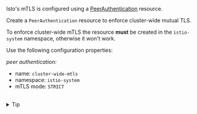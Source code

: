 Isto's mTLS is configured using a 
[PeerAuthentication](https://istio.io/latest/docs/reference/config/security/peer_authentication/)
resource.

Create a `PeerAuthentication` resource to enforce cluster-wide mutual TLS. 


To enforce cluster-wide mTLS the resource **must** be created in the `istio-system` namespace, otherwise it won't work.

Use the following configuration properties:

*peer authentication:*
- name: `cluster-wide-mtls`
- namespace: `istio-system`
- mTLS mode: `STRICT`


<br>
<details><summary>Tip</summary>

```plain
apiVersion: security.istio.io/v1beta1
kind: PeerAuthentication
metadata:
  name: // TODO
  namespace: // TODO
spec:
  mtls:
    mode: // TODO
```{{copy}}
</details>

<br>
<details><summary>Solution</summary>

```plain
apiVersion: security.istio.io/v1beta1
kind: PeerAuthentication
metadata:
  name: cluster-wide-mtls
  namespace: istio-system
spec:
  mtls:
    mode: STRICT
```{{copy}}
</details>